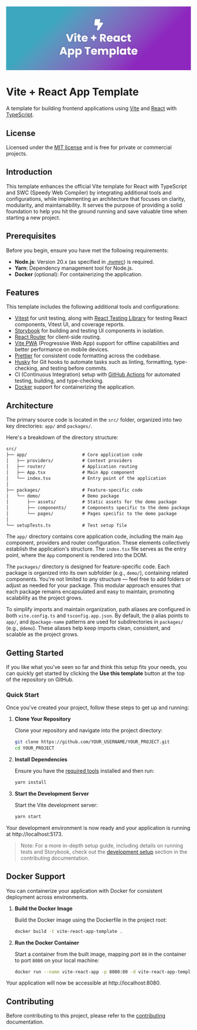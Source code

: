 ![Vite + React App Template](https://raw.githubusercontent.com/andrewdyer/andrewdyer/refs/heads/main/assets/images/covers/vite-react-app-template.png)

# Vite + React App Template

A template for building frontend applications using [Vite](https://vitejs.dev/) and [React](https://react.dev/) with [TypeScript](https://www.typescriptlang.org/).

## License

Licensed under the [MIT license](https://opensource.org/licenses/MIT) and is free for private or commercial projects.

## Introduction

This template enhances the official Vite template for React with TypeScript and SWC (Speedy Web Compiler) by integrating additional tools and configurations, while implementing an architecture that focuses on clarity, modularity, and maintainability. It serves the purpose of providing a solid foundation to help you hit the ground running and save valuable time when starting a new project.

## Prerequisites

Before you begin, ensure you have met the following requirements:

- **Node.js**: Version 20.x (as specified in [.nvmrc](.nvmrc)) is required.
- **Yarn**: Dependency management tool for Node.js.
- **Docker** (optional): For containerizing the application.

## Features

This template includes the following additional tools and configurations:

- [Vitest](https://vitest.dev/) for unit testing, along with [React Testing Library](https://testing-library.com/docs/react-testing-library/intro/) for testing React components, Vitest UI, and coverage reports.
- [Storybook](https://storybook.js.org/) for building and testing UI components in isolation.
- [React Router](https://reactrouter.com/) for client-side routing.
- [Vite PWA](https://vite-pwa-org.netlify.app/) (Progressive Web App) support for offline capabilities and better performance on mobile devices.
- [Prettier](https://prettier.io/) for consistent code formatting across the codebase.
- [Husky](https://typicode.github.io/husky/#/) for Git hooks to automate tasks such as linting, formatting, type-checking, and testing before commits.
- CI (Continuous Integration) setup with [GitHub Actions](https://github.com/features/actions) for automated testing, building, and type-checking.
- [Docker](https://www.docker.com/) support for containerizing the application.

## Architecture

The primary source code is located in the `src/` folder, organized into two key directories: `app/` and `packages/`.

Here's a breakdown of the directory structure:

```plaintext
src/
├── app/                     # Core application code
│   ├── providers/           # Context providers
│   ├── router/              # Application routing
│   ├── App.tsx              # Main App component
│   └── index.tsx            # Entry point of the application
│
├── packages/                # Feature-specific code
│   └── demo/                # Demo package
│       ├── assets/          # Static assets for the demo package
│       ├── components/      # Components specific to the demo package
│       └── pages/           # Pages specific to the demo package
│
└── setupTests.ts            # Test setup file
```

The `app/` directory contains core application code, including the main `App` component, providers and router configuration. These elements collectively establish the application's structure. The `index.tsx` file serves as the entry point, where the `App` component is rendered into the DOM.

The `packages/` directory is designed for feature-specific code. Each package is organized into its own subfolder (e.g., `demo/`), containing related components. You're not limited to any structure — feel free to add folders or adjust as needed for your package. This modular approach ensures that each package remains encapsulated and easy to maintain, promoting scalability as the project grows.

To simplify imports and maintain organization, path aliases are configured in both `vite.config.ts` and `tsconfig.app.json`. By default, the `@` alias points to `app/`, and `@package-name` patterns are used for subdirectories in `packages/` (e.g., `@demo`). These aliases help keep imports clean, consistent, and scalable as the project grows.

## Getting Started

If you like what you've seen so far and think this setup fits your needs, you can quickly get started by clicking the **Use this template** button at the top of the repository on GitHub.

### Quick Start

Once you've created your project, follow these steps to get up and running:

1. **Clone Your Repository**

   Clone your repository and navigate into the project directory:

   ```bash
   git clone https://github.com/YOUR_USERNAME/YOUR_PROJECT.git
   cd YOUR_PROJECT
   ```

2. **Install Dependencies**

   Ensure you have the [required tools](#-prerequisites) installed and then run:

   ```bash
   yarn install
   ```

3. **Start the Development Server**

   Start the Vite development server:

   ```bash
   yarn start
   ```

Your development environment is now ready and your application is running at http://localhost:5173.

> Note: For a more in-depth setup guide, including details on running tests and Storybook, check out the [development setup](./CONTRIBUTING.md#development-setup) section in the contributing documentation.

## Docker Support

You can containerize your application with Docker for consistent deployment across environments.

1. **Build the Docker Image**

   Build the Docker image using the Dockerfile in the project root:

   ```bash
   docker build -t vite-react-app-template .
   ```

2. **Run the Docker Container**

   Start a container from the built image, mapping port `80` in the container to port `8080` on your local machine:

   ```bash
   docker run --name vite-react-app -p 8080:80 -d vite-react-app-template
   ```

Your application will now be accessible at http://localhost:8080.

## Contributing

Before contributing to this project, please refer to the [contributing](./CONTRIBUTING.md) documentation.
